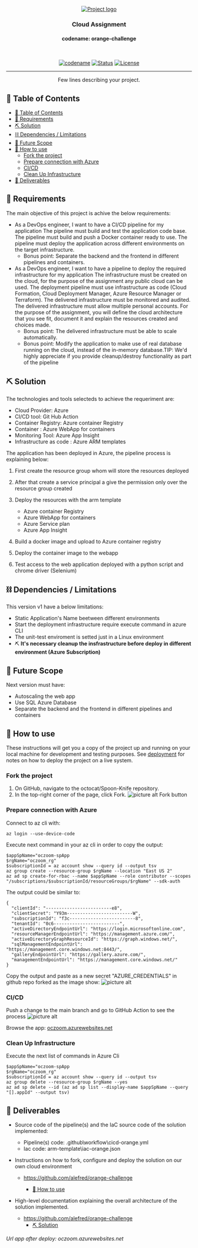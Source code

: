 <p align="center">
  <a href="" rel="noopener">
 <img src="https://chi01pap002files.storage.live.com/y4mlaO_NDkgJ4uxGWNTZaW5ETLc5egUpq-WPXvWwbqmVp3wrUe2o8KDQbn2eVnVBrGf7rHj4tLiaSs9IyZ9iFJh_U552wj5Jjtn8Pv60fOY9YxBZn1ObOKl_k4kxDKMnwfCFX41Kvxg9tlKshftLPbiJAdMyUH-B0UP24gfy2BL7kgSFXOOwLdMAeoCwDZ13aLS?width=2204&height=1326&cropmode=none" alt="Project logo"></a>
</p>
<h3 align="center">Cloud Assignment</h3>
<h4 align="center">codename: orange-challenge</h4>
</br>
<div align="center">

[![codename](https://img.shields.io/badge/codename-orange-orange.svg)](https://github.com/alefred/orange-challenge)
[![Status](https://img.shields.io/badge/status-active-success.svg)]()
[![License](https://img.shields.io/badge/license-MIT-blue.svg)](LICENSE.md)

</div>

---

<p align="center"> Few lines describing your project.
    <br> 
</p>

## 📝 Table of Contents

- [📝 Table of Contents](#-table-of-contents)
- [🧐 Requirements <a name = "Requirements"></a>](#-requirements-)
- [⛏️ Solution <a name = "idea"></a>](#️-solution-)
- [⛓️ Dependencies / Limitations <a name = "limitations"></a>](#️-dependencies--limitations-)
- [🚀 Future Scope <a name = "future_scope"></a>](#-future-scope-)
- [🏁 How to use <a name = "getting_started"></a>](#-how-to-use-)
  - [Fork the project](#fork-the-project)
  - [Prepare connection with Azure](#prepare-connection-with-azure)
  - [CI/CD](#cicd)
  - [Clean Up Infrastructure](#clean-up-infrastructure)
- [🎉 Deliverables <a name = "acknowledgments"></a>](#-deliverables-)

## 🧐 Requirements <a name = "Requirements"></a>

The main objective of this project is achive the below requirements:
- As a DevOps engineer, I want to have a CI/CD pipeline for my application
The pipeline must build and test the application code base.
The pipeline must build and push a Docker container ready to use.
The pipeline must deploy the application across different environments on the target
infrastructure.
  - Bonus point: Separate the backend and the frontend in different pipelines and containers.
- As a DevOps engineer, I want to have a pipeline to deploy the required infrastructure for my application
The infrastructure must be created on the cloud, for the purpose of the assignment any
public cloud can be used.
The deployment pipeline must use infrastructure as code (Cloud Formation, Cloud
Deployment Manager, Azure Resource Manager or Terraform).
The delivered infrastructure must be monitored and audited.
The delivered infrastructure must allow multiple personal accounts.
For the purpose of the assignment, you will define the cloud architecture that you see fit, document it and explain the resources created and choices made.
  - Bonus point: The delivered infrastructure must be able to scale automatically.
  - Bonus point: Modify the application to make use of real database running on the cloud,
instead of the in-memory database.TIP: We'd highly appreciate if you provide cleanup/destroy functionality as part of the
pipeline

## ⛏️ Solution <a name = "idea"></a>

  The technologies and tools selecteds to achieve the requeriment are:

  - Cloud Provider: Azure
  - CI/CD tool: Git Hub Action
  - Container Registry: Azure container Registry
  - Container : Azure WebApp for containers
  - Monitoring Tool:  Azure App Insight
  - Infrastructure as code : Azure ARM templates

The application has been deployed in Azure, the pipeline process is explaining below:

 1. First create the resource group whom will store the resources deployed
 2. After that create a service principal a give the permission only over the resource group created
 3. Deploy the resources with the arm template 
   
    - Azure container Registry
    - Azure WebApp for containers
    - Azure Service plan
    - Azure App Insight
 4. Build a docker image and upload to Azure container registry
 5. Deploy the container image to the webapp 
 6. Test access to the web application deployed with a python script and chrome driver (Selenium)

## ⛓️ Dependencies / Limitations <a name = "limitations"></a>

This version v1 have a below limitations:

- Static Application's Name beetween different environments
- Start the deployment infrastructure require execute command in azure CLI 
- The unit-test enviroment is setted just in a Linux environment
- ⛏️ **It's necessary cleanup the insfrastructure before deploy in different environment (Azure Subscription)**

## 🚀 Future Scope <a name = "future_scope"></a>

Next version must have:

 - Autoscaling the web app 
 - Use SQL Azure Database
 - Separate the backend and the frontend in different pipelines and containers

## 🏁 How to use <a name = "getting_started"></a>

These instructions will get you a copy of the project up and running on your local machine for development
and testing purposes. See [deployment](#deployment) for notes on how to deploy the project on a live system.

### Fork the project
 1. On GitHub, navigate to the octocat/Spoon-Knife repository.
 2. In the top-right corner of the page, click Fork.
   ![picture alt](https://docs.github.com/assets/images/help/repository/fork_button.jpg "Title is optional")
Fork button

### Prepare connection with Azure
Connect to az cli with:
```
az login --use-device-code
```
Execute next command in your az cli in order to copy the output:
```
$appSpName="oczoom-spApp
$rgName="oczoom_rg"
$subscriptionId = az account show --query id --output tsv
az group create --resource-group $rgName --location "East US 2"
az ad sp create-for-rbac --name $appSpName --role contributor --scopes "/subscriptions/$subscriptionId/resourceGroups/$rgName" --sdk-auth

```
The output could be similar to:
```
{
  "clientId": "-------------------------e8",
  "clientSecret": "Y93m-------------------------W",
  "subscriptionId": "f3c-------------------------8",
  "tenantId": "0c6-------------------------",
  "activeDirectoryEndpointUrl": "https://login.microsoftonline.com",
  "resourceManagerEndpointUrl": "https://management.azure.com/",
  "activeDirectoryGraphResourceId": "https://graph.windows.net/",
  "sqlManagementEndpointUrl": "https://management.core.windows.net:8443/",
  "galleryEndpointUrl": "https://gallery.azure.com/",
  "managementEndpointUrl": "https://management.core.windows.net/"
}

```
Copy the output and paste as a new secret "AZURE_CREDENTIALS" in github repo forked as the image show:
![picture alt](https://chi01pap002files.storage.live.com/y4mlQu23SCpALUKVmBx1UmaMagS-gWh9Rgq-zxySMOYexJ3XKcoJrF2c6MZ0JS2kDoWJZLoQe1Q3coI_GWBVBp9JrTpQBA3ELlAzqhmJHjbqPi_F4w2RD2iL2ISpm2KGtO0oskDImOb1KeZ3zcDpdvWMKcBW4X7uDBqHUt0x5fEvwpv_LtceI7eEi7YkSxQK0Zs?width=1352&height=739&cropmode=none "Title is optional")

### CI/CD
Push a change to the main branch and go to GitHub Action to see the process
![picture alt](https://chi01pap002files.storage.live.com/y4mSCH-CpKWJ20RifjiSwuCfmrSMGRZObG7gs33Fn4FxmAknlR_zkpnReaAUbFWfxeSbJrSd-sWEIyzOjc4LwLs3VIRXLEFo8PpofCceWtWGCzrfIR9Z4LmNeYkIPOHqSW44c8Hk0gZlV0WAWiJ5nxRoPeXQwK03FY-TGh25G3i4jaSEHvbU4RZaKdeSDFoR9wc?width=1909&height=755&cropmode=none "Title is optional")

Browse the app: [oczoom.azurewebsites.net](http://oczoom.azurewebsites.net/login)

### Clean Up Infrastructure

Execute the next list of commands in Azure Cli

```
$appSpName="oczoom-spApp
$rgName="oczoom_rg"
$subscriptionId = az account show --query id --output tsv
az group delete --resource-group $rgName --yes
az ad sp delete --id (az ad sp list --display-name $appSpName --query "[].appId" --output tsv)
```


## 🎉 Deliverables <a name = "acknowledgments"></a>

- Source code of the pipeline(s) and the IaC source code of the solution implemented:

  - Pipeline(s) code: .github\workflow\cicd-orange.yml
  - Iac code: arm-template\iac-orange.json
- Instructions on how to fork, configure and deploy the solution on our own cloud
environment
  - https://github.com/alefred/orange-challenge
  
    - [🏁 How to use <a name = "getting_started"></a>](#-how-to-use-)
- High-level documentation explaining the overall architecture of the solution implemented.
  - https://github.com/alefred/orange-challenge
    - [⛏️ Solution <a name = "idea"></a>](#️-solution-)



*Url app after deploy: oczoom.azurewebsites.net*
  
